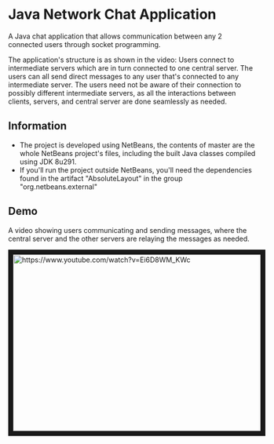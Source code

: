 # Java Network Chat Application

A Java chat application that allows communication between any 2 connected users through socket programming.

The application's structure is as shown in the video: Users connect to intermediate servers which are in turn connected to one  central server. The users can all send direct messages to any user that's connected to any intermediate server. The users need not be aware of their connection to possibly different intermediate servers, as all the interactions between clients, servers, and central server are done seamlessly as needed.

## Information
* The project is developed using NetBeans, the contents of master are the whole NetBeans project's files, including the built Java classes compiled using JDK 8u291.
* If you'll run the project outside NetBeans, you'll need the dependencies found in the artifact "AbsoluteLayout" in the group "org.netbeans.external"

## Demo

A video showing users communicating and sending messages, where the central server and the other servers are relaying the messages as needed.

<a href="https://www.youtube.com/watch?feature=player_embedded&v=Ei6D8WM_KWc
" target="_blank"><img src="https://user-images.githubusercontent.com/10839251/136476338-dbd93cea-a713-4e2e-8b94-16cd53d3869c.png" 
alt="https://www.youtube.com/watch?v=Ei6D8WM_KWc" width="640" height="360" border="10" /></a>